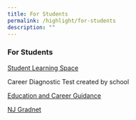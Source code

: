 ```yaml
---
title: For Students
permalink: /highlight/for-students
description: ""
---
```

### For Students

[Student Learning Space](http://learning.moe.edu.sg/)

Career Diagnostic Test created by school

[Education and Career Guidance](https://go.gov.sg/ecgchat-njc)

[NJ Gradnet](https://www.njgradnet.com/)